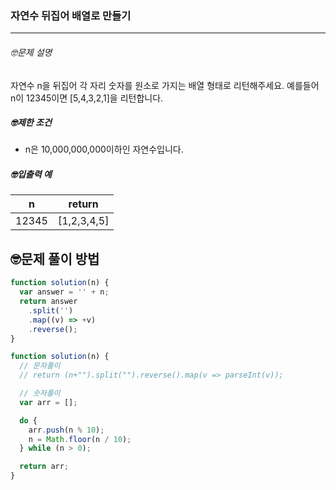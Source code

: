 ### 자연수 뒤집어 배열로 만들기

---

###### 🤓문제 설명

자연수 n을 뒤집어 각 자리 숫자를 원소로 가지는 배열 형태로 리턴해주세요. 예를들어 n이 12345이면 [5,4,3,2,1]을 리턴합니다.

##### 🤓제한 조건

- n은 10,000,000,000이하인 자연수입니다.

##### 🤓입출력 예

| n     | return      |
| ----- | ----------- |
| 12345 | [1,2,3,4,5] |

## 🤓문제 풀이 방법

```javascript
function solution(n) {
  var answer = '' + n;
  return answer
    .split('')
    .map((v) => +v)
    .reverse();
}
```

```javascript
function solution(n) {
  // 문자풀이
  // return (n+"").split("").reverse().map(v => parseInt(v));

  // 숫자풀이
  var arr = [];

  do {
    arr.push(n % 10);
    n = Math.floor(n / 10);
  } while (n > 0);

  return arr;
}
```
